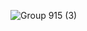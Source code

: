 ![Group 915 (3)](https://github.com/lauratravaglini/Ruel/assets/72857617/27a5a338-21c4-4e8b-803b-0a322327de55)
